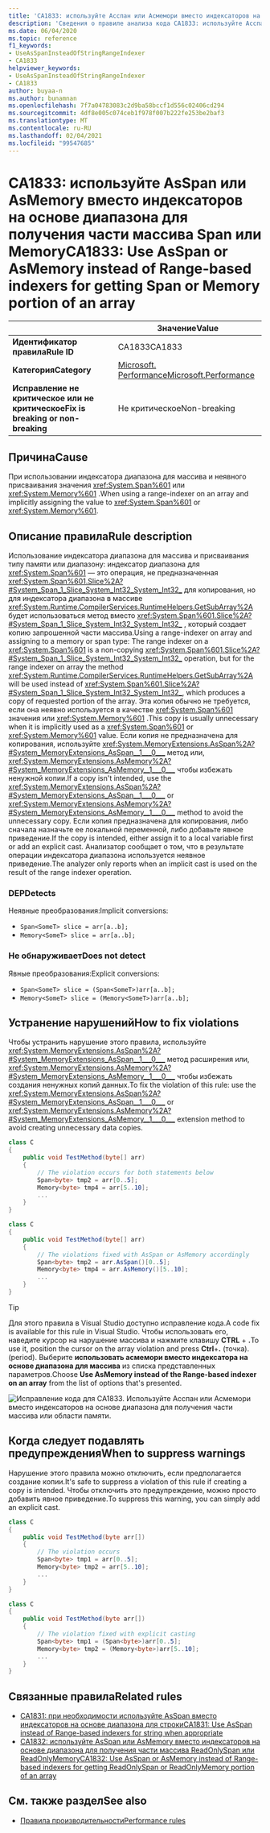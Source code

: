 ```yaml
---
title: 'CA1833: используйте Асспан или Асмемори вместо индексаторов на основе диапазона для получения фрагмента или памяти массива (анализ кода).'
description: 'Сведения о правиле анализа кода CA1833: используйте Асспан или Асмемори вместо индексаторов на основе диапазона для получения части массива или области памяти.'
ms.date: 06/04/2020
ms.topic: reference
f1_keywords:
- UseAsSpanInsteadOfStringRangeIndexer
- CA1833
helpviewer_keywords:
- UseAsSpanInsteadOfStringRangeIndexer
- CA1833
author: buyaa-n
ms.author: bunamnan
ms.openlocfilehash: 7f7a04783083c2d9ba58bccf1d556c02406cd294
ms.sourcegitcommit: 4df8e005c074ceb1f978f007b222fe253be2baf3
ms.translationtype: MT
ms.contentlocale: ru-RU
ms.lasthandoff: 02/04/2021
ms.locfileid: "99547685"
---
```

# <a name="ca1833-use-asspan-or-asmemory-instead-of-range-based-indexers-for-getting-span-or-memory-portion-of-an-array"></a><span data-ttu-id="fd5f1-103">CA1833: используйте AsSpan или AsMemory вместо индексаторов на основе диапазона для получения части массива Span или Memory</span><span class="sxs-lookup"><span data-stu-id="fd5f1-103">CA1833: Use AsSpan or AsMemory instead of Range-based indexers for getting Span or Memory portion of an array</span></span>

| | <span data-ttu-id="fd5f1-104">Значение</span><span class="sxs-lookup"><span data-stu-id="fd5f1-104">Value</span></span> |
|-|-|
| <span data-ttu-id="fd5f1-105">**Идентификатор правила**</span><span class="sxs-lookup"><span data-stu-id="fd5f1-105">**Rule ID**</span></span> |<span data-ttu-id="fd5f1-106">CA1833</span><span class="sxs-lookup"><span data-stu-id="fd5f1-106">CA1833</span></span>|
| <span data-ttu-id="fd5f1-107">**Категория**</span><span class="sxs-lookup"><span data-stu-id="fd5f1-107">**Category**</span></span> |[<span data-ttu-id="fd5f1-108">Microsoft. Performance</span><span class="sxs-lookup"><span data-stu-id="fd5f1-108">Microsoft.Performance</span></span>](performance-warnings.md)|
| <span data-ttu-id="fd5f1-109">**Исправление не критическое или не критическое**</span><span class="sxs-lookup"><span data-stu-id="fd5f1-109">**Fix is breaking or non-breaking**</span></span> |<span data-ttu-id="fd5f1-110">Не критическое</span><span class="sxs-lookup"><span data-stu-id="fd5f1-110">Non-breaking</span></span>|

## <a name="cause"></a><span data-ttu-id="fd5f1-111">Причина</span><span class="sxs-lookup"><span data-stu-id="fd5f1-111">Cause</span></span>

<span data-ttu-id="fd5f1-112">При использовании индексатора диапазона для массива и неявного присваивания значения <xref:System.Span%601> или <xref:System.Memory%601> .</span><span class="sxs-lookup"><span data-stu-id="fd5f1-112">When using a range-indexer on an array and implicitly assigning the value to <xref:System.Span%601> or <xref:System.Memory%601>.</span></span>

## <a name="rule-description"></a><span data-ttu-id="fd5f1-113">Описание правила</span><span class="sxs-lookup"><span data-stu-id="fd5f1-113">Rule description</span></span>

<span data-ttu-id="fd5f1-114">Использование индексатора диапазона для массива и присваивания типу памяти или диапазону: индексатор диапазона для <xref:System.Span%601> — это операция, не предназначенная <xref:System.Span%601.Slice%2A?#System_Span_1_Slice_System_Int32_System_Int32_> для копирования, но для индексатора диапазона в массиве <xref:System.Runtime.CompilerServices.RuntimeHelpers.GetSubArray%2A> будет использоваться метод вместо <xref:System.Span%601.Slice%2A?#System_Span_1_Slice_System_Int32_System_Int32_> , который создает копию запрошенной части массива.</span><span class="sxs-lookup"><span data-stu-id="fd5f1-114">Using a range-indexer on array and assigning to a memory or span type: The range indexer on a <xref:System.Span%601> is a non-copying <xref:System.Span%601.Slice%2A?#System_Span_1_Slice_System_Int32_System_Int32_> operation, but for the range indexer on array the method <xref:System.Runtime.CompilerServices.RuntimeHelpers.GetSubArray%2A> will be used instead of <xref:System.Span%601.Slice%2A?#System_Span_1_Slice_System_Int32_System_Int32_>, which produces a copy of requested portion of the array.</span></span> <span data-ttu-id="fd5f1-115">Эта копия обычно не требуется, если она неявно используется в качестве <xref:System.Span%601> значения или <xref:System.Memory%601> .</span><span class="sxs-lookup"><span data-stu-id="fd5f1-115">This copy is usually unnecessary when it is implicitly used as a <xref:System.Span%601> or <xref:System.Memory%601> value.</span></span> <span data-ttu-id="fd5f1-116">Если копия не предназначена для копирования, используйте <xref:System.MemoryExtensions.AsSpan%2A?#System_MemoryExtensions_AsSpan__1___0___> метод или, <xref:System.MemoryExtensions.AsMemory%2A?#System_MemoryExtensions_AsMemory__1___0___> чтобы избежать ненужной копии.</span><span class="sxs-lookup"><span data-stu-id="fd5f1-116">If a copy isn't intended, use the <xref:System.MemoryExtensions.AsSpan%2A?#System_MemoryExtensions_AsSpan__1___0___> or <xref:System.MemoryExtensions.AsMemory%2A?#System_MemoryExtensions_AsMemory__1___0___> method to avoid the unnecessary copy.</span></span> <span data-ttu-id="fd5f1-117">Если копия предназначена для копирования, либо сначала назначьте ее локальной переменной, либо добавьте явное приведение.</span><span class="sxs-lookup"><span data-stu-id="fd5f1-117">If the copy is intended, either assign it to a local variable first or add an explicit cast.</span></span> <span data-ttu-id="fd5f1-118">Анализатор сообщает о том, что в результате операции индексатора диапазона используется неявное приведение.</span><span class="sxs-lookup"><span data-stu-id="fd5f1-118">The analyzer only reports when an implicit cast is used on the result of the range indexer operation.</span></span>

### <a name="detects"></a><span data-ttu-id="fd5f1-119">DEP</span><span class="sxs-lookup"><span data-stu-id="fd5f1-119">Detects</span></span>

<span data-ttu-id="fd5f1-120">Неявные преобразования:</span><span class="sxs-lookup"><span data-stu-id="fd5f1-120">Implicit conversions:</span></span>

- `Span<SomeT> slice = arr[a..b];`
- `Memory<SomeT> slice = arr[a..b];`

### <a name="does-not-detect"></a><span data-ttu-id="fd5f1-121">Не обнаруживает</span><span class="sxs-lookup"><span data-stu-id="fd5f1-121">Does not detect</span></span>

<span data-ttu-id="fd5f1-122">Явные преобразования:</span><span class="sxs-lookup"><span data-stu-id="fd5f1-122">Explicit conversions:</span></span>

- `Span<SomeT> slice = (Span<SomeT>)arr[a..b];`
- `Memory<SomeT> slice = (Memory<SomeT>)arr[a..b];`

## <a name="how-to-fix-violations"></a><span data-ttu-id="fd5f1-123">Устранение нарушений</span><span class="sxs-lookup"><span data-stu-id="fd5f1-123">How to fix violations</span></span>

<span data-ttu-id="fd5f1-124">Чтобы устранить нарушение этого правила, используйте <xref:System.MemoryExtensions.AsSpan%2A?#System_MemoryExtensions_AsSpan__1___0___> метод расширения или, <xref:System.MemoryExtensions.AsMemory%2A?#System_MemoryExtensions_AsMemory__1___0___> чтобы избежать создания ненужных копий данных.</span><span class="sxs-lookup"><span data-stu-id="fd5f1-124">To fix the violation of this rule: use the <xref:System.MemoryExtensions.AsSpan%2A?#System_MemoryExtensions_AsSpan__1___0___> or <xref:System.MemoryExtensions.AsMemory%2A?#System_MemoryExtensions_AsMemory__1___0___> extension method to avoid creating unnecessary data copies.</span></span>

```csharp
class C
{
    public void TestMethod(byte[] arr)
    {
        // The violation occurs for both statements below
        Span<byte> tmp2 = arr[0..5];
        Memory<byte> tmp4 = arr[5..10];
        ...
    }
}
```

```csharp
class C
{
    public void TestMethod(byte[] arr)
    {
        // The violations fixed with AsSpan or AsMemory accordingly
        Span<byte> tmp2 = arr.AsSpan()[0..5];
        Memory<byte> tmp4 = arr.AsMemory()[5..10];
        ...
    }
}
```

> [!TIP]
> <span data-ttu-id="fd5f1-125">Для этого правила в Visual Studio доступно исправление кода.</span><span class="sxs-lookup"><span data-stu-id="fd5f1-125">A code fix is available for this rule in Visual Studio.</span></span> <span data-ttu-id="fd5f1-126">Чтобы использовать его, наведите курсор на нарушение массива и нажмите клавишу **CTRL** + **.**</span><span class="sxs-lookup"><span data-stu-id="fd5f1-126">To use it, position the cursor on the array violation and press **Ctrl**+**.**</span></span> <span data-ttu-id="fd5f1-127">(точка).</span><span class="sxs-lookup"><span data-stu-id="fd5f1-127">(period).</span></span> <span data-ttu-id="fd5f1-128">Выберите **использовать асмемори вместо индексатора на основе диапазона для массива** из списка представленных параметров.</span><span class="sxs-lookup"><span data-stu-id="fd5f1-128">Choose **Use AsMemory instead of the Range-based indexer on an array** from the list of options that's presented.</span></span>
>
> ![Исправление кода для CA1833. Используйте Асспан или Асмемори вместо индексаторов на основе диапазона для получения части массива или области памяти.](media/ca1833_codefix.png)

## <a name="when-to-suppress-warnings"></a><span data-ttu-id="fd5f1-130">Когда следует подавлять предупреждения</span><span class="sxs-lookup"><span data-stu-id="fd5f1-130">When to suppress warnings</span></span>

<span data-ttu-id="fd5f1-131">Нарушение этого правила можно отключить, если предполагается создание копии.</span><span class="sxs-lookup"><span data-stu-id="fd5f1-131">It's safe to suppress a violation of this rule if creating a copy is intended.</span></span> <span data-ttu-id="fd5f1-132">Чтобы отключить это предупреждение, можно просто добавить явное приведение.</span><span class="sxs-lookup"><span data-stu-id="fd5f1-132">To suppress this warning, you can simply add an explicit cast.</span></span>

```csharp
class C
{
    public void TestMethod(byte arr[])
    {
        // The violation occurs
        Span<byte> tmp1 = arr[0..5];
        Memory<byte> tmp2 = arr[5..10];
        ...
    }
}
```

```csharp
class C
{
    public void TestMethod(byte arr[])
    {
        // The violation fixed with explicit casting
        Span<byte> tmp1 = (Span<byte>)arr[0..5];
        Memory<byte> tmp2 = (Memory<byte>)arr[5..10];
        ...
    }
}
```

## <a name="related-rules"></a><span data-ttu-id="fd5f1-133">Связанные правила</span><span class="sxs-lookup"><span data-stu-id="fd5f1-133">Related rules</span></span>

- [<span data-ttu-id="fd5f1-134">CA1831: при необходимости используйте AsSpan вместо индексаторов на основе диапазона для строки</span><span class="sxs-lookup"><span data-stu-id="fd5f1-134">CA1831: Use AsSpan instead of Range-based indexers for string when appropriate</span></span>](ca1831.md)
- [<span data-ttu-id="fd5f1-135">CA1832: используйте AsSpan или AsMemory вместо индексаторов на основе диапазона для получения части массива ReadOnlySpan или ReadOnlyMemory</span><span class="sxs-lookup"><span data-stu-id="fd5f1-135">CA1832: Use AsSpan or AsMemory instead of Range-based indexers for getting ReadOnlySpan or ReadOnlyMemory portion of an array</span></span>](ca1832.md)

## <a name="see-also"></a><span data-ttu-id="fd5f1-136">См. также раздел</span><span class="sxs-lookup"><span data-stu-id="fd5f1-136">See also</span></span>

- [<span data-ttu-id="fd5f1-137">Правила производительности</span><span class="sxs-lookup"><span data-stu-id="fd5f1-137">Performance rules</span></span>](performance-warnings.md)
